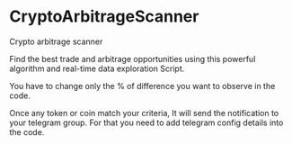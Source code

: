# CryptoArbitrageScanner

Crypto arbitrage scanner

Find the best trade and arbitrage opportunities using this powerful algorithm
and real-time data exploration Script.

You have to change only the % of difference you want to observe in the code.

Once any token or coin match your criteria, It will send the notification to your telegram group. For that you need to add telegram config details into the code.
